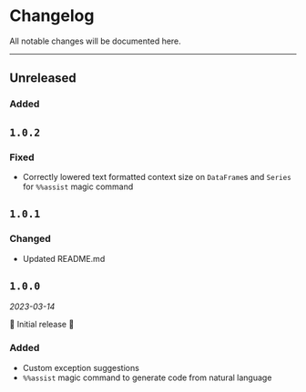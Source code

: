 # Changelog

All notable changes will be documented here.

---

## Unreleased

### Added

## `1.0.2`

### Fixed

- Correctly lowered text formatted context size on `DataFrame`s and `Series` for `%%assist` magic command

## `1.0.1`

### Changed

- Updated README.md

## `1.0.0`

_2023-03-14_

🎉 Initial release 🎉

### Added

- Custom exception suggestions
- `%%assist` magic command to generate code from natural language
